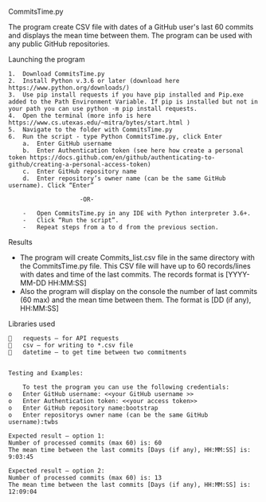
CommitsTime.py

The program create CSV file with dates of a GitHub user's last 60 commits and displays the mean time between them.
The program can be used with any public GitHub repositories. 

Launching the program 

	1.	Download CommitsTime.py
	2.	Install Python v.3.6 or later (download here https://www.python.org/downloads/)
	3.	Use pip install requests if you have pip installed and Pip.exe added to the Path Environment Variable. If pip is installed but not in your path you can use python -m pip install requests.
	4.	Open the terminal (more info is here https://www.cs.utexas.edu/~mitra/bytes/start.html )
	5.	Navigate to the folder with CommitsTime.py 
	6.	Run the script - type Python CommitsTime.py, click Enter
		a.	Enter GitHub username
		b.	Enter Authentication token (see here how create a personal token https://docs.github.com/en/github/authenticating-to-github/creating-a-personal-access-token)
		c.	Enter GitHub repository name
		d.	Enter repository’s owner name (can be the same GitHub username). Click “Enter”

						-OR-
						
		-	Open CommitsTime.py in any IDE with Python interpreter 3.6+.
		-	Click “Run the script”.
		-	Repeat steps from a to d from the previous section. 


Results

-	The program will create  Commits_list.csv file in the same directory with the CommitsTime.py file. This CSV file will have up to 60 records/lines with dates and time of the last commits. The records format is  [YYYY-MM-DD HH:MM:SS] 
-	Also the program will display on the console the number of last commits (60 max) and the mean time between them. The format is [DD (if any), HH:MM:SS]


Libraries used

		requests – for API requests
		csv – for writing to *.csv file
		datetime – to get time between two commitments 


	Testing and Examples:

		To test the program you can use the following credentials:
	o	Enter GitHub username: <<your GitHub username >>
	o	Enter Authentication token: <<your access token>> 
	o	Enter GitHub repository name:bootstrap
	o	Enter repositorys owner name (can be the same GitHub username):twbs
	
	Expected result – option 1: 
	Number of processed commits (max 60) is: 60
	The mean time between the last commits [Days (if any), HH:MM:SS] is: 9:03:45 

	Expected result – option 2:
	Number of processed commits (max 60) is: 13
	The mean time between the last commits [Days (if any), HH:MM:SS] is: 12:09:04

